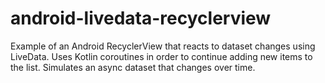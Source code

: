 # android-livedata-recyclerview
Example of an Android RecyclerView that reacts to dataset changes using LiveData. Uses Kotlin coroutines in order to continue adding new items to the list. Simulates an async dataset that changes over time. 
